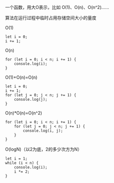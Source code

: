 一个函数，用大O表示，比如 O(1)、O(n)、O(n^2)......

算法在运行过程中临时占用存储空间大小的量度

O(1) 

```
let i = 0;
i += 1;
```

O(n)

```
for (let i = 0; i < n; i += 1) {
	console.log(i);
}
```

O(1)+O(n)=O(n)

```
let i = 0; 
i += 1;
for (let j = 0; j < n; j += 1) {
	console.log(j);
}
```

O(n)*O(n)=O(n^2)

```
for (let i = 0; i < n; i += 1) {
	for (let j = 0; j < n; j += 1) {
		console.log(i, j);
	}
}
```

O(logN)（以2为底，2的多少次方为N）

```
let i = 1;
while (i < n) {
	console.log(i);
	i *= 2;
}
```

